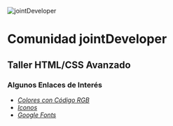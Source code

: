 ![jointDeveloper](https://raw.githubusercontent.com/jointDeveloper/Aprendizaje-Web/gh-pages/IMG/robot-logo.png)

# Comunidad jointDeveloper

## Taller HTML/CSS Avanzado

### Algunos Enlaces de Interés
* _[Colores con Código RGB](http://www.flatcolorsui.com/)_
* _[Iconos](http://www.flaticon.com/)_
* _[Google Fonts](https://fonts.google.com)_
